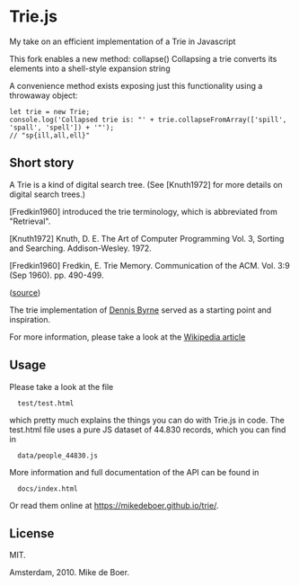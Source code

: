Trie.js
=======

My take on an efficient implementation of a Trie in Javascript

This fork enables a new method: collapse()
Collapsing a trie converts its elements into a shell-style expansion string

A convenience method exists exposing just this functionality using a throwaway object:

    let trie = new Trie;
    console.log('Collapsed trie is: "' + trie.collapseFromArray(['spill', 'spall', 'spell']) + '"');
    // "sp{ill,all,ell}"


Short story
-----------

A Trie is a kind of digital search tree. (See [Knuth1972] for more details on digital search trees.)

[Fredkin1960] introduced the trie terminology, which is abbreviated from "Retrieval".

[Knuth1972] Knuth, D. E. The Art of Computer Programming Vol. 3, Sorting and Searching. Addison-Wesley. 1972.

[Fredkin1960] Fredkin, E. Trie Memory. Communication of the ACM. Vol. 3:9 (Sep 1960). pp. 490-499. 

([source][1])

The trie implementation of [Dennis Byrne][2] served as a starting point and inspiration.

For more information, please take a look at the [Wikipedia article][3]

Usage
-----

Please take a look at the file

      test/test.html

which pretty much explains the things you can do with Trie.js in code.
The test.html file uses a pure JS dataset of 44.830 records, which you can find in

      data/people_44830.js

More information and full documentation of the API can be found in

      docs/index.html
      
Or read them online at https://mikedeboer.github.io/trie/.

License
-------

MIT.


Amsterdam, 2010. Mike de Boer.

[1]: http://linux.thai.net/~thep/datrie/datrie.html
[2]: http://notdennisbyrne.blogspot.com/2008/12/javascript-trie-implementation.html
[3]: http://en.wikipedia.org/wiki/Trie
